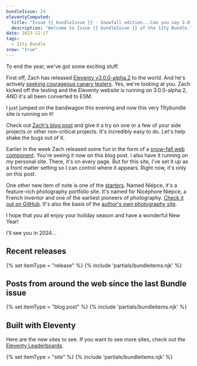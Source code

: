```yaml
---
bundleIssue: 24
eleventyComputed:
  title: "Issue {{ bundleIssue }} - Snowfall edition...Can you say 3.0 alpha? And 2 releases, 2 starters, 7 posts, and 10 sites to see."
  description: "Welcome to Issue {{ bundleIssue }} of the 11ty Bundle."
date: 2023-12-17
tags:
  - 11ty Bundle
snow: "true"
---
```


To end the year, we've got some exciting stuff.

First off, Zach has released [Eleventy v3.0.0-alpha.2](https://github.com/11ty/eleventy/releases/tag/v3.0.0-alpha.2) to the world. And he's actively [seeking courageous canary testers](https://www.11ty.dev/blog/canary-eleventy-v3/). Yes, we're looking at you. Zach kicked off the testing and the Eleventy website is running on 3.0.0-alpha.2, AND it's all been converted to ESM.

I just jumped on the bandwagon this evening and now this very 11tybundle site is running on it! 

Check out [Zach's blog post](https://www.11ty.dev/blog/canary-eleventy-v3/) and give it a try on one or a few of your side projects or other non-critical projects. It's incredibly easy to do. Let's help shake the bugs out of it. 

Earlier in the week Zach released some fun in the form of a [snow-fall web component](https://www.zachleat.com/web/snow-fall/). You're seeing it now on this blog post. I also have it running on my personal site. There, it's on every page. But for this site, I've set it up as a front matter setting so I can control where it appears. Right now, it's only on this post.

One other new item of note is one of the [starters](/starters/). Named Niépce, it's a feature-rich photography portfolio site. It's named for Nicéphore Niépce, a French inventor and one of the earliest pioneers of photography. [Check it out on GitHub](https://github.com/GoOz/Niepce). It's also the basis of the [author's own photography site](https://www.bloogart.com/).

I hope that you all enjoy your holiday season and have a wonderful New Year!

I'll see you in 2024...

<div id="releases"></div>

## Recent releases

{% set itemType = "release" %}
{% include 'partials/bundleitems.njk' %}

<div id="newposts"></div>

## Posts from around the web since the last Bundle issue

{% set itemType = "blog post" %}
{% include 'partials/bundleitems.njk' %}

<div id="sites"></div>

## Built with Eleventy

Here are the new sites to see. If you want to see more sites, check out the [Eleventy Leaderboards](https://www.11ty.dev/speedlify/).

{% set itemType = "site" %}
{% include 'partials/bundleitems.njk' %}
